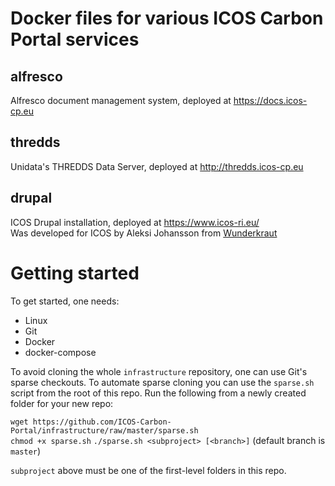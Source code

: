 Docker files for various ICOS Carbon Portal services
====================================================

alfresco
--------
Alfresco document management system, deployed at https://docs.icos-cp.eu

thredds
-------
Unidata's THREDDS Data Server, deployed at http://thredds.icos-cp.eu

drupal
------
ICOS Drupal installation, deployed at https://www.icos-ri.eu/  
Was developed for ICOS by Aleksi Johansson from [Wunderkraut](http://wunderkraut.com/)


Getting started
===============
To get started, one needs:  
- Linux
- Git
- Docker
- docker-compose

To avoid cloning the whole `infrastructure` repository, one can use Git's sparse checkouts.
To automate sparse cloning you can use the `sparse.sh` script from the root of this repo.
Run the following from a newly created folder for your new repo:

`wget https://github.com/ICOS-Carbon-Portal/infrastructure/raw/master/sparse.sh`  
`chmod +x sparse.sh`
`./sparse.sh <subproject> [<branch>]` (default branch is `master`)

`subproject` above must be one of the first-level folders in this repo.



